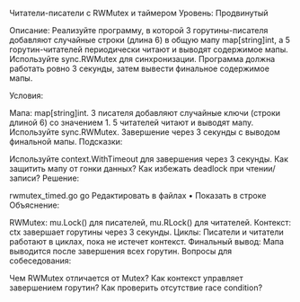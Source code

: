 Читатели-писатели с RWMutex и таймером
Уровень: Продвинутый

Описание: Реализуйте программу, в которой 3 горутины-писателя добавляют случайные строки (длина 6) 
в общую мапу map[string]int, а 5 горутин-читателей периодически читают и выводят содержимое мапы. 
Используйте sync.RWMutex для синхронизации. 
Программа должна работать ровно 3 секунды, затем вывести финальное содержимое мапы.

Условия:

Мапа: map[string]int.
3 писателя добавляют случайные ключи (строки длиной 6) со значением 1.
5 читателей читают и выводят мапу.
Используйте sync.RWMutex.
Завершение через 3 секунды с выводом финальной мапы.
Подсказки:

Используйте context.WithTimeout для завершения через 3 секунды.
Как защитить мапу от гонки данных?
Как избежать deadlock при чтении/записи?
Решение:

rwmutex_timed.go
go
Редактировать в файлах
•
Показать в строке
Объяснение:

RWMutex: mu.Lock() для писателей, mu.RLock() для читателей.
Контекст: ctx завершает горутины через 3 секунды.
Циклы: Писатели и читатели работают в циклах, пока не истечет контекст.
Финальный вывод: Мапа выводится после завершения всех горутин.
Вопросы для собеседования:

Чем RWMutex отличается от Mutex?
Как контекст управляет завершением горутин?
Как проверить отсутствие race condition?
